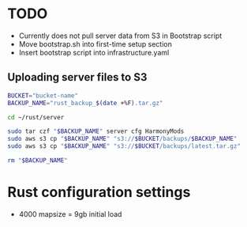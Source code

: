 # TODO
* Currently does not pull server data from S3 in Bootstrap script
* Move bootstrap.sh into first-time setup section
* Insert bootstrap script into infrastructure.yaml



## Uploading server files to S3

``` sh
BUCKET="bucket-name"
BACKUP_NAME="rust_backup_$(date +%F).tar.gz"

cd ~/rust/server

sudo tar czf "$BACKUP_NAME" server cfg HarmonyMods
sudo aws s3 cp "$BACKUP_NAME" "s3://$BUCKET/backups/$BACKUP_NAME"
sudo aws s3 cp "$BACKUP_NAME" "s3://$BUCKET/backups/latest.tar.gz"

rm "$BACKUP_NAME"
```


# Rust configuration settings
* 4000 mapsize = 9gb initial load